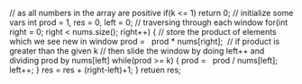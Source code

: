// as all numbers in the array are positive
if(k <= 1) return 0;
// initialize some vars
int prod = 1, res = 0, left = 0;
// traversing through each window
for(int right = 0; right < nums.size(); right++) {
// store the product of elements which we see new in window
prod =   prod * nums[right];
​
// if product is greater than the given k
// then slide the window by doing left++ and dividing prod by nums[left]
while(prod >= k) {
prod =   prod / nums[left];
left++;
}
res = res + (right-left)+1;
}
retuen res;